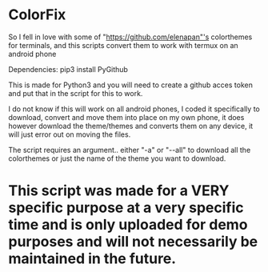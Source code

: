 # ColorFix
So I fell in love with some of "https://github.com/elenapan"'s colorthemes for terminals, and this scripts convert them to work with termux on an android phone

Dependencies:
pip3 install PyGithub

This is made for Python3 and you will need to create a github acces token and put that in the script for this to work.

I do not know if this will work on all android phones, I coded it specifically to download, convert and move them into place on my own phone, it does however download the theme/themes and converts them on any device, it will just error out on moving the files.

The script requires an argument.. either "-a" or "--all" to download all the colorthemes or just the name of the theme you want to download.

# This script was made for a VERY specific purpose at a very specific time and is only uploaded for demo purposes and will not necessarily be maintained in the future.
